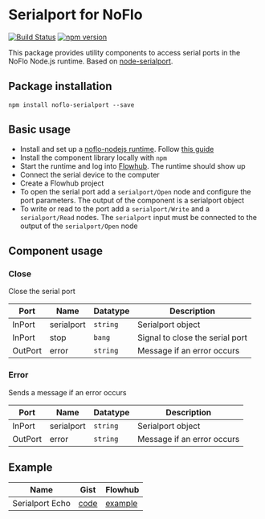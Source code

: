 # Serialport for NoFlo
[![Build Status](https://secure.travis-ci.org/razueroh/noflo-serialport.png?branch=master)](http://travis-ci.org/razueroh/noflo-serialport) [![npm version](https://badge.fury.io/js/noflo-serialport.svg)](https://badge.fury.io/js/noflo-serialport)

This package provides utility components to access serial ports in the NoFlo Node.js runtime. Based on [node-serialport](https://github.com/voodootikigod/node-serialport).

## Package installation

    npm install noflo-serialport --save

## Basic usage

- Install and set up a [noflo-nodejs runtime](https://github.com/noflo/noflo-nodejs#noflo-nodejs-runtime-environment). Follow [this guide](http://docs.flowhub.io/article/84-getting-started-node-js)
- Install the component library locally with `npm`
- Start the runtime and log into [Flowhub](http://app.flowhub.io). The runtime should show up
- Connect the serial device to the computer
- Create a Flowhub project
- To open the serial port add a `serialport/Open` node and configure the port parameters. The output of the component is a serialport object
- To write or read to the port add a `serialport/Write` and a `serialport/Read` nodes. The `serialport` input must be connected to the output of the `serialport/Open` node

## Component usage

### Close

Close the serial port

Port | Name | Datatype | Description
-----|------|----------|-------------
InPort | serialport | ```string``` | Serialport object
InPort | stop | ```bang``` | Signal to close the serial port
OutPort | error | ```string``` | Message if an error occurs

### Error

Sends a message if an error occurs

Port | Name | Datatype | Description
-----|------|----------|-------------
InPort | serialport | ```string``` | Serialport object
OutPort | error | ```string``` | Message if an error occurs

## Example

Name | Gist | Flowhub
-----|------|--------
Serialport Echo | [code](https://gist.github.com/razueroh/0b0f5fbd8485c69391fb) | [example](https://app.flowhub.io/#example/0b0f5fbd8485c69391fb)

